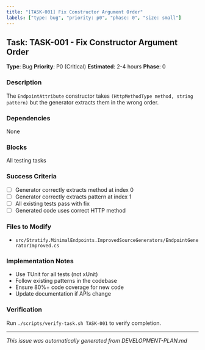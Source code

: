```yaml
---
title: "[TASK-001] Fix Constructor Argument Order"
labels: ["type: bug", "priority: p0", "phase: 0", "size: small"]
---
```


## Task: TASK-001 - Fix Constructor Argument Order

**Type**: Bug
**Priority**: P0 (Critical)
**Estimated**: 2-4 hours
**Phase**: 0

### Description
The `EndpointAttribute` constructor takes `(HttpMethodType method, string pattern)` but the generator extracts them in the wrong order.

### Dependencies
None

### Blocks
All testing tasks

### Success Criteria
- [ ] Generator correctly extracts method at index 0
- [ ] Generator correctly extracts pattern at index 1
- [ ] All existing tests pass with fix
- [ ] Generated code uses correct HTTP method

### Files to Modify
- `src/Stratify.MinimalEndpoints.ImprovedSourceGenerators/EndpointGeneratorImproved.cs`

### Implementation Notes
- Use TUnit for all tests (not xUnit)
- Follow existing patterns in the codebase
- Ensure 80%+ code coverage for new code
- Update documentation if APIs change

### Verification
Run `./scripts/verify-task.sh TASK-001` to verify completion.

---
_This issue was automatically generated from DEVELOPMENT-PLAN.md_
